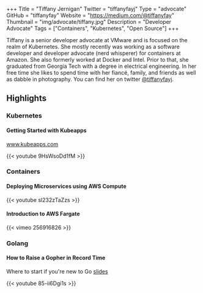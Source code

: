 +++
Title = "Tiffany Jernigan"
Twitter = "tiffanyfayj"
Type = "advocate"
GitHub = "tiffanyfay"
Website = "https://medium.com/@tiffanyfay"
Thumbnail = "img/advocate/tiffany.jpg"
Description = "Developer Advocate"
Tags = ["Containers", "Kubernetes", "Open Source"]
+++

Tiffany is a senior developer advocate at VMware and is focused on the realm of Kubernetes. She mostly recently was working as a software developer and developer advocate (nerd whisperer) for containers at Amazon. She also formerly worked at Docker and Intel. Prior to that, she graduated from Georgia Tech with a degree in electrical engineering. In her free time she likes to spend time with her fiancé, family, and friends as well as dabble in photography. You can find her on twitter [@tiffanyfayj](https://twitter.com/tiffanyfayj).

<!-- start talks-->

## Highlights

### Kubernetes

#### Getting Started with Kubeapps
www.kubeapps.com

{{< youtube 9HsWsoDd1fM >}}

### Containers

#### Deploying Microservices using AWS Compute

{{< youtube sl232zTaZzs >}}

#### Introduction to AWS Fargate

{{< vimeo 256916826 >}}

### Golang

#### How to Raise a Gopher in Record Time
Where to start if you're new to Go
[slides](https://speakerdeck.com/tiffanyfay/how-to-raise-a-gopher-in-record-time)

{{< youtube 85-ii6Dgi1s >}}

<!--end talks -->